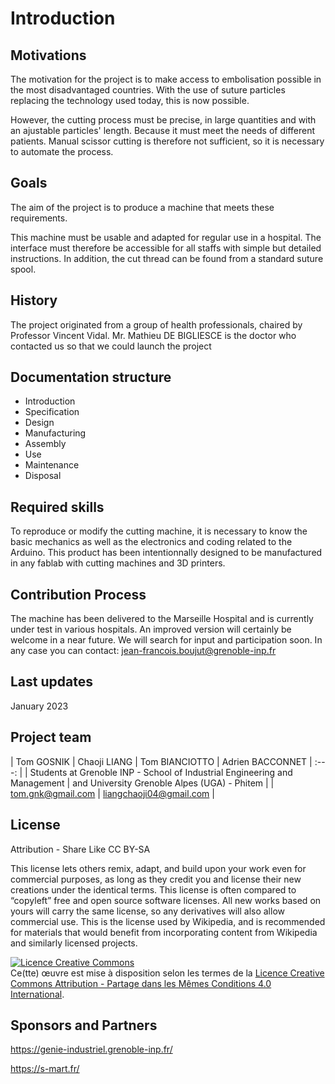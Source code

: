 # Introduction

## Motivations

The motivation for the project is to make access to embolisation possible in the most disadvantaged countries.
With the use of suture particles replacing the technology used today, this is now possible.

However, the cutting process must be precise, in large quantities and with an ajustable particles' length. Because it must meet the needs of different patients.
Manual scissor cutting is therefore not sufficient, so it is necessary to automate the process. 

## Goals

The aim of the project is to produce a machine that meets these requirements. 

This machine must be usable and adapted for regular use in a hospital. 
The interface must therefore be accessible for all staffs with simple but detailed instructions.
In addition, the cut thread can be found from a standard suture spool.

## History

The project originated from a group of health professionals, chaired by Professor Vincent Vidal.
Mr. Mathieu DE BIGLIESCE is the doctor who contacted us so that we could launch the project

## Documentation structure

- Introduction
- Specification
- Design 
- Manufacturing
- Assembly
- Use
- Maintenance
- Disposal

## Required skills

To reproduce or modify the cutting machine, it is necessary to know the basic mechanics as well as the electronics and coding related to the Arduino. This product has been intentionnally designed to be manufactured in any fablab with cutting machines and 3D printers.

## Contribution Process

The machine has been delivered to the Marseille Hospital and is currently under test in various hospitals. An improved version will certainly be welcome in a near future. We will search for input and participation soon. In any case you can contact: jean-francois.boujut@grenoble-inp.fr

## Last updates 

January 2023

## Project team

| Tom GOSNIK | Chaoji LIANG | Tom BIANCIOTTO | Adrien BACCONNET
| :---: |
| Students at Grenoble INP - School of Industrial Engineering and Management | and University Grenoble Alpes (UGA) - Phitem |
| tom.gnk@gmail.com | liangchaoji04@gmail.com |

## License
Attribution - Share Like
CC BY-SA

This license lets others remix, adapt, and build upon your work even for commercial purposes, as long as they credit you and license their new creations under the identical terms. This license is often compared to “copyleft” free and open source software licenses. All new works based on yours will carry the same license, so any derivatives will also allow commercial use. This is the license used by Wikipedia, and is recommended for materials that would benefit from incorporating content from Wikipedia and similarly licensed projects.


<a rel="license" href="http://creativecommons.org/licenses/by-sa/4.0/"><img alt="Licence Creative Commons" style="border-width:0" src="https://i.creativecommons.org/l/by-sa/4.0/88x31.png" /></a><br />Ce(tte) œuvre est mise à disposition selon les termes de la <a rel="license" href="http://creativecommons.org/licenses/by-sa/4.0/">Licence Creative Commons Attribution -  Partage dans les Mêmes Conditions 4.0 International</a>.

## Sponsors and Partners

https://genie-industriel.grenoble-inp.fr/

https://s-mart.fr/

